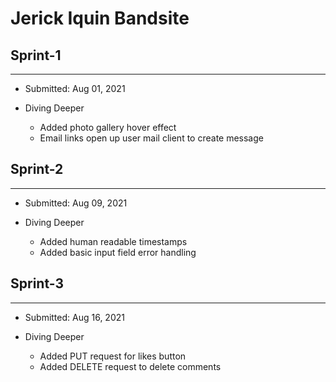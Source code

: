 # Jerick Iquin Bandsite

## Sprint-1
---
- Submitted: Aug 01, 2021

- Diving Deeper
    * Added photo gallery hover effect
    * Email links open up user mail client to create message

## Sprint-2
---
- Submitted: Aug 09, 2021

- Diving Deeper
    * Added human readable timestamps
    * Added basic input field error handling

## Sprint-3
---
- Submitted: Aug 16, 2021

- Diving Deeper
    * Added PUT request for likes button
    * Added DELETE request to delete comments
